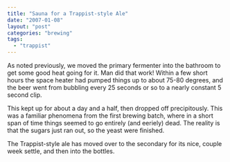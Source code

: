 ```yaml
---
title: "Sauna for a Trappist-style Ale"
date: "2007-01-08"
layout: "post"
categories: "brewing"
tags:
  - "trappist"
---
```


As noted previously, we moved the primary fermenter into the bathroom to get some good heat going for it. Man did that work! Within a few short hours the space heater had pumped things up to about 75-80 degrees, and the beer went from bubbling every 25 seconds or so to a nearly constant 5 second clip.

This kept up for about a day and a half, then dropped off precipitously. This was a familiar phenomena from the first brewing batch, where in a short span of time things seemed to go entirely (and eeriely) dead. The reality is that the sugars just ran out, so the yeast were finished.

The Trappist-style ale has moved over to the secondary for its nice, couple week settle, and then into the bottles.
